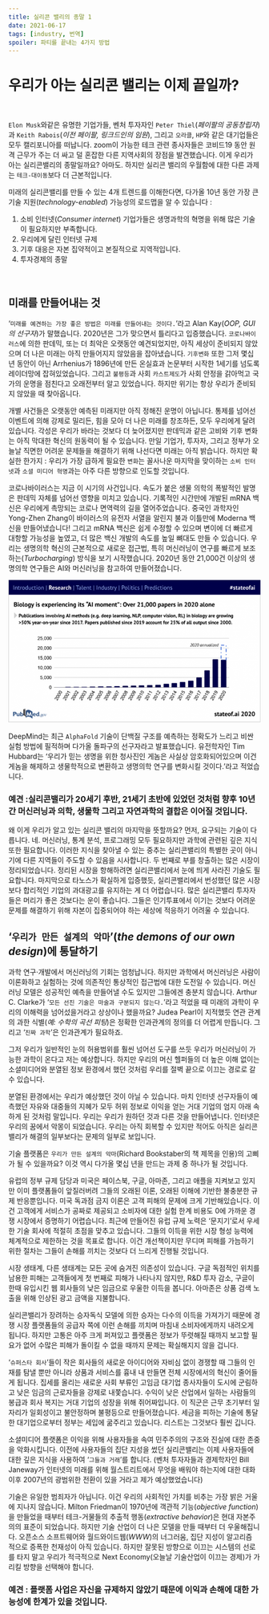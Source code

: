 ```yaml
---
title: 실리콘 밸리의 종말 1
date: 2021-06-17
tags: [industry, 번역]
spoiler: 파티를 끝내는 4가지 방법
---
```


# 우리가 아는 실리콘 밸리는 이제 끝일까?

&nbsp;

`Elon Musk`와같은 유명한 기업가들, 벤처 투자자인 `Peter Thiel`(_페이팔의 공동창립자_)과 `Keith Rabois`(_이전 페이팔, 링크드인의 임원_), 그리고 `오라클`, `HP`와 같은 대기업들은 모두 캘리포니아를 떠납니다. zoom이 가능한 테크 관련 종사자들은 코비드19 동안 원격 근무가 주는 더 싸고 덜 혼잡한 다른 지역사회의 장점을 발견했습니다. 이게 우리가 아는 실리콘밸리의 종말일까요? 아마도. 하지만 실리콘 밸리의 우월함에 대한 다른 과제는 `테크-대이동`보다 더 근본적입니다.

미래의 실리콘밸리를 만들 수 있는 4개 트렌드를 이해한다면, 다가올 10년 동안 가장 큰 기술 지원(_technology-enabled_) 가능성의 로드맵을 알 수 있습니다 :

1. 소비 인터넷(_Consumer internet_) 기업가들은 생명과학의 혁명을 위해 많은 기술이 필요하지만 부족합니다.
1. 우리에게 달린 인터넷 규제
1. 기후 대응은 자본 집약적이고 본질적으로 지역적입니다.
1. 투자경제의 종말

&nbsp;

## 미래를 만들어내는 것
‘`미래를 예견하는 가장 좋은 방법은 미래를 만들어내는 것이다.`’라고 Alan Kay(_OOP, GUI의 선구자_)가 말했습니다. 2020년은 그가 맞으면서 틀리다고 입증했습니다. `코로나바이러스`에 의한 판데믹, 또는 더 최악은 오랫동안 예견되었지만, 아직 세상이 준비되지 않았으며 더 나은 미래는 아직 만들어지지 않았음을 잡아냈습니다. `기후변화` 또한 그저 몇십 년 동안이 아닌 Arrhenius가 1896년에 만든 온실효과 논문부터 시작한 1세기를 넘도록 레이더망에 잡혀있었습니다. 그리고 `불평등`과 사회 `카스트제도`가 사회 안정을 갉아먹고 국가의 운명을 점친다고 오래전부터 알고 있었습니다. 하지만 위기는 항상 우리가 준비되지 않았을 때 찾아옵니다.

개별 사건들은 오랫동안 예측된 미래지만 아직 정해진 운명이 아닙니다. 통제를 넘어선 이벤트에 의해 강제로 밀리든, 힘을 모아 더 나은 미래를 창조하든, 모두 우리에게 달려있습니다. 각성은 우리가 바라는 것보다 더 늦어졌지만 판데믹과 같은 고비와 기후 변화는 아직 막대한 혁신의 원동력이 될 수 있습니다. 만일 기업가, 투자자, 그리고 정부가 오늘날 직면한 어려운 문제들을 해결하기 위해 나선다면 미래는 아직 밝습니다. 하지만 확실한 한가지 : 우리가 가장 급하게 필요한 `변화`는 꼴사나운 마지막을 맞이하는 `소비 인터넷`과 `소셜 미디어 혁명`과는 아주 다른 방향으로 인도할 것입니다.

코로나바이러스는 지금 이 시기의 사건입니다. 속도가 붙은 생물 의학의 폭발적인 발명은 판데믹 자체를 넘어선 영향을 미치고 있습니다. 기록적인 시간만에 개발된 mRNA 백신은 우리에게 촉망되는 코로나 면역력의 길을 열어주었습니다. 중국인 과학자인 Yong-Zhen Zhang이 바이러스의 유전자 서열을 알린지 불과 이틀만에 Moderna 백신을 만들어냈습니다! 그리고 mRNA 백신은 쉽게 수정할 수 있으며 변이에 더 빠르게 대항할 가능성을 높였고, 더 많은 백신 개발의 속도를 높일 뼈대도 만들 수 있습니다. 우리는 생명의학 혁신의 근본적으로 새로운 접근법, 특히 머신러닝이 연구를 빠르게 보조하는(_Turbocharging_) 방식을 보기 시작했습니다. 2020년 동안 21,000건 이상의 생명의학 연구들은 AI와 머신러닝을 참고하여 만들어졌습니다.

![research with AI graph](../assets/images/silicon-valley/graph.png)

DeepMind는 최근 `AlphaFold` 기술이 단백질 구조를 예측하는 정확도가 느리고 비싼 실험 방법에 필적하며 다가올 돌파구의 선구자라고 발표했습니다. 유전학자인 Tim Hubbard는 ‘우리가 믿는 생명을 위한 청사진인 게놈은 사실상 암호화되어있으며 이건 게놈을 해제하고 생물학적으로 변환하고 생명의학 연구를 변화시킬 것이다.’라고 적었습니다.

### 예견 :실리콘밸리가 20세기 후반, 21세기 초반에 있었던 것처럼 향후 10년간 머신러닝과 의학, 생물학 그리고 자연과학의 결합은 이어질 것입니다.

왜 이게 우리가 알고 있는 실리콘 밸리의 마지막을 뜻할까요? 먼저, 요구되는 기술이 다릅니다. 네. 머신러닝, 통계 분석, 프로그래밍 모두 필요하지만 과학에 관련된 깊은 지식 또한 필요합니다. 이러한 지식을 찾아낼 수 있는 중추는 실리콘밸리의 특별한 곳이 아니기에 다른 지역들이 주도할 수 있음을 시사합니다. 두 번째로 부를 창출하는 많은 시장이 정리되었습니다. 정리된 시장을 항해하려면 실리콘밸리에서 눈에 띄게 사라진 기술도 필요합니다. 마지막으로 타노스가 확실하게 입증했듯, 실리콘밸리에서 번성했던 많은 시장보다 합리적인 기업의 과대광고를 유지하는 게 더 어렵습니다. 많은 실리콘밸리 투자자들은 머리가 좋은 것보다는 운이 좋습니다. 그들은 인기투표에서 이기는 것보다 어려운 문제를 해결하기 위해 자본이 집중되어야 하는 세상에 적응하기 어려울 수 있습니다.

## ‘`우리가 만든 설계의 악마`’(_the demons of our own design_)에 통달하기

과학 연구·개발에서 머신러닝의 기회는 엄청납니다. 하지만 과학에서 머신러닝은 사람이 이론화하고 실험하는 것에 의존적인 통상적인 접근법에 대한 도전일 수 있습니다. 머신러닝 모델은 성공적인 예측을 만들어낼 수도 있지만 그들에겐 충분치 않습니다. Arthur C. Clarke가 ‘`모든 선진 기술은 마술과 구분되지 않는다.`’라고 적었을 때 미래의 과학이 우리의 이해력을 넘어섰을거라고 상상이나 했을까요? Judea Pearl이 지적했듯 연관 관계의 과한 식별(_예: 수학의 곡선 피팅_)은 정확한 인과관계의 정의를 더 어렵게 만듭니다. 그리고 ‘`진짜 과학`’은 인과관계가 필요하죠.

그저 우리가 일반적인 눈의 허용범위를 훨씬 넘어선 도구를 쓰듯 우리가 머신러닝이 가능한 과학이 온다고 저는 예상합니다. 하지만 우리의 머신 헬퍼들의 더 높은 이해 없이는 소셜미디어와 분열된 정보 환경에서 했던 것처럼 우리를 절벽 끝으로 이끄는 경로로 갈 수 있습니다.

분열된 환경에서는 우리가 예상했던 것이 아닐 수 있습니다. 마치 인터넷 선구자들이 예측했던 자유와 대중들의 지혜가 모두 허위 정보로 이익을 얻는 거대 기업의 엄지 아래 속하게 된 것처럼 말입니다. 우리는 우리가 원하던 것과 다른 것을 만들어냅니다. 인터넷은 우리의 꿈에서 악몽이 되었습니다. 우리는 아직 회복할 수 있지만 적어도 아직은 실리콘밸리가 해결의 일부보다는 문제의 일부로 보입니다.

기술 플랫폼은 `우리가 만든 설계의 악마`(Richard Bookstaber의 책 제목을 인용)의 고삐가 될 수 있을까요? 이것 역시 다가올 몇십 년을 만드는 과제 중 하나가 될 것입니다.

유럽의 정부 규제 담당과 미국은 페이스북, 구글, 아마존, 그리고 애플을 지켜보고 있지만 이미 플랫폼들이 앞질러버려 그들의 오래된 이론, 오래된 이해에 기반한 불충분한 규제 반응뿐입니다. 미국 독과점 금지 이론은 고객 피해의 문제에 크게 기반해있습니다. 이건 고객에게 서비스가 공짜로 제공되고 소비자에 대한 실험 한계 비용도 0에 가까운 경쟁 시장에서 증명하기 어렵습니다. 최근에 만들어진 유럽 규제 노력은 ‘문지기’로서 우세한 기술 회사에 적절히 초점을 맞추고 있습니다. 그들의 이득을 위한 시장 형성 능력에 체계적으로 제한하는 것을 목표로 합니다. 이건 개선책이지만 무디며 피해를 가늠하기 위한 절차는 그들이 손해를 끼치는 것보다 더 느리게 진행될 것입니다.

시장 생태계, 다른 생태계는 모든 곳에 숨겨진 의존성이 있습니다. 구글 독점적인 위치를 남용한 피해는 고객들에게 첫 번째로 피해가 나타나지 않지만, R&D 투자 감소, 구글이 한때 유입시킨 웹 회사들의 낮은 임금으로 우울한 이득을 봅니다. 아마존은 상품 검색 노출을 위해 인상된 광고 금액을 지불합니다.

실리콘밸리가 장려하는 승자독식 모델에 의한 승자는 다수의 이득을 가져가기 때문에 경쟁 시장 플랫폼들의 공급자 쪽에 이런 손해를 끼치며 마침내 소비자에게까지 내려오게 됩니다. 하지만 고통은 아주 크게 퍼져있고
플랫폼은 정보가 뚜렷해질 때까지 보고할 필요가 없어 수많은 피해가 돌이킬 수 없을 때까지 문제는 확실해지지 않을 겁니다.

‘`슈퍼스타 회사`’들이 작은 회사들의 새로운 아이디어와 자비심 없이 경쟁할 때
그들의 인재를 탐낼 뿐만 아니라 상품과 서비스를 흉내 내 만들면 전체 시장에서의 혁신이 줄어들게 됩니다. 집세를 올리는 새로운 사회 부류인 고임금 대기업 종사자들이 도시에 군림하고 낮은 임금의 근로자들을 강제로 내쫓습니다. 수익이 낮은 산업에서 일하는 사람들의 봉급과 회사 복지는 거대 기업의 성장을 위해 쥐어짜입니다. 이 직군은 근무 초기부터 일자리가 일회성이고 불안정하며 불평등으로 만들어졌습니다. 세금을 피하는 기술에 통달한 대기업으로부터 정부는 세입에 굶주리고 있습니다. 리스트는 그것보다 훨씬 깁니다.

소셜미디어 플랫폼은 이익을 위해 사용자들을 속여 민주주의의 구조와 진실에 대한 존중을 악화시킵니다. 이전에 사용자들의 집단 지성을 썼던 실리콘밸리는 이제 사용자들에 대한 깊은 지식을 사용하여 ‘`그들과 거래`’를 합니다. (벤처 투자자들과 경제학자인 Bill Janeway가 인터넷의 미래를 위해 월스트리트에서 무엇을 배워야 하는지에 대한 대화 이후 2007년의 광범위한 전환이 있을 거라고 제가 예상했었습니다)

기술은 유일한 범죄자가 아닙니다. 이건 우리의 사회적인 가치를 비추는 가장 밝은 거울에 지나지 않습니다. Milton Friedman이 1970년에 객관적 기능(_objective function_)을 만들었을 때부터 테크-거물들의 추출적 행동(_extractive behavior_)은 현대 자본주의의 표준이 되었습니다. 하지만 기술 산업이 더 나은 모델을 만들 때부터 더 우울해집니다. 오픈소스 소프트웨어와 월드와이드웹(_WWW_)의 너그러움, 집단 지성이 알고리즘 적으로 증폭한 천재성이 아직 있습니다. 하지만 잘못된 방향으로 이끄는 시스템의 선로를 타지 말고 우리가 적극적으로 Next Economy(오늘날 기술산업이 이끄는 경제)가 가리킬 방향을 선택해야 합니다.

### 예견 : 플랫폼 사업은 자신을 규제하지 않았기 때문에 이익과 손해에 대한 가능성에 한계가 있을 것입니다.
